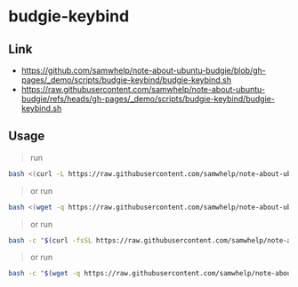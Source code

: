 

# budgie-keybind




## Link

* https://github.com/samwhelp/note-about-ubuntu-budgie/blob/gh-pages/_demo/scripts/budgie-keybind/budgie-keybind.sh
* https://raw.githubusercontent.com/samwhelp/note-about-ubuntu-budgie/refs/heads/gh-pages/_demo/scripts/budgie-keybind/budgie-keybind.sh




## Usage

> run

``` sh
bash <(curl -L https://raw.githubusercontent.com/samwhelp/note-about-ubuntu-budgie/refs/heads/gh-pages/_demo/scripts/budgie-keybind/budgie-keybind.sh)
```

> or run

``` sh
bash <(wget -q https://raw.githubusercontent.com/samwhelp/note-about-ubuntu-budgie/refs/heads/gh-pages/_demo/scripts/budgie-keybind/budgie-keybind.sh -O - )
```


> or run

``` sh
bash -c "$(curl -fsSL https://raw.githubusercontent.com/samwhelp/note-about-ubuntu-budgie/refs/heads/gh-pages/_demo/scripts/budgie-keybind/budgie-keybind.sh || wget -q https://raw.githubusercontent.com/samwhelp/note-about-ubuntu-budgie/refs/heads/gh-pages/_demo/scripts/budgie-keybind/budgie-keybind.sh -O - )"
```


> or run

``` sh
bash -c "$(wget -q https://raw.githubusercontent.com/samwhelp/note-about-ubuntu-budgie/refs/heads/gh-pages/_demo/scripts/budgie-keybind/budgie-keybind.sh -O - || curl -fsSL https://raw.githubusercontent.com/samwhelp/note-about-ubuntu-budgie/refs/heads/gh-pages/_demo/scripts/budgie-keybind/budgie-keybind.sh)"
```
